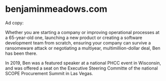 # benjaminmeadows.com
 
Ad copy:

Whether you are starting a company or improving operational processes at a 65-year-old one, launching a new product or creating a software development team from scratch, ensuring your company can survive a ransomeware attack or negotiating a multiyear, multimillion-dollar deal, Ben has been there. 

In 2019, Ben was a featured speaker at a national PHCC event in Wisconsin, and was offered a seat on the Executive Steering Committe of the national SCOPE Procurement Summit in Las Vegas.
